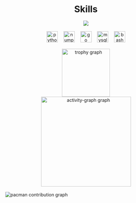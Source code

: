 <br clear="both">

<h1 align="center">Skills</h1>

<div align="center">
  <img src="https://profile-counter.glitch.me/kenshin-kuntarou/count.svg?"  />
</div>

<br clear="both">

<div align="center">
  <img src="https://img.shields.io/badge/Python-3776AB?logo=python&logoColor=white&style=for-the-badge" height="35" alt="python logo"  />
  <img width="10" />
  <img src="https://img.shields.io/badge/NumPy-013243?logo=numpy&logoColor=white&style=for-the-badge" height="35" alt="numpy logo"  />
  <img width="10" />
  <img src="https://img.shields.io/badge/Go-00ADD8?logo=go&logoColor=white&style=for-the-badge" height="35" alt="go logo"  />
  <img width="10" />
  <img src="https://img.shields.io/badge/MySQL-4479A1?logo=mysql&logoColor=white&style=for-the-badge" height="35" alt="mysql logo"  />
  <img width="10" />
  <img src="https://skillicons.dev/icons?i=bash" height="35" alt="bash logo"  />
</div>

<br clear="both">

<div align="center">
  <img src="https://github-profile-trophy.vercel.app?username=kenshin-kuntarou&theme=nord&column=4&row=1&margin-w=50&margin-h=24&no-bg=true&no-frame=true&order=4" height="150" alt="trophy graph"  />
</div>

<div align="center">
  <img src="https://github-readme-activity-graph.vercel.app/graph?username=kenshin-kuntarou&radius=16&theme=react&area=true&order=5&hide_border=false&hide_title=false" height="281" alt="activity-graph graph"  />
</div>

<br clear="both">

<picture>
  <source media="(prefers-color-scheme: dark)" srcset="https://raw.githubusercontent.com/kenshin-kuntarou/kenshin-kuntarou/output/pacman-contribution-graph-dark.svg">
  <source media="(prefers-color-scheme: light)" srcset="https://raw.githubusercontent.com/kenshin-kuntarou/kenshin-kuntarou/output/pacman-contribution-graph.svg">
  <img alt="pacman contribution graph" src="https://raw.githubusercontent.com/kenshin-kuntarou/kenshin-kuntarou/output/pacman-contribution-graph.svg">
</picture>

